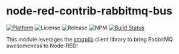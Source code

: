 # node-red-contrib-rabbitmq-bus

[![Platform](https://img.shields.io/badge/platform-Node--RED-red)](https://nodered.org)
![License](https://img.shields.io/github/license/alpine-code/node-red-contrib-rabbitmq-bus.svg)
![Release](https://img.shields.io/npm/v/node-red-contrib-rabbitmq-bus-ac.svg)
![NPM](https://img.shields.io/npm/dm/node-red-contrib-rabbitmq-bus-ac.svg)
[![Build Status](https://drone.alpine-code.com/api/badges/alpine-code/node-red-contrib-rabbitmq-bus/status.svg)](https://drone.alpine-code.com/alpine-code/node-red-contrib-rabbitmq-bus)

This module leverages the [amqplib](https://github.com/squaremo/amqp.node) client library to bring RabbitMQ awesomeness to Node-RED!